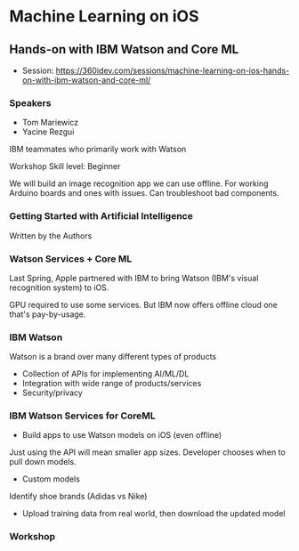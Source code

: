 # Machine Learning on iOS
## Hands-on with IBM Watson and Core ML

* Session: https://360idev.com/sessions/machine-learning-on-ios-hands-on-with-ibm-watson-and-core-ml/

### Speakers
* Tom Mariewicz
* Yacine Rezgui

IBM teammates who primarily work with Watson

Workshop Skill level: Beginner

We will build an image recognition app we can use offline.  For working Arduino boards and ones with issues.  Can troubleshoot bad components.

### Getting Started with Artificial Intelligence
Written by the Authors

### Watson Services + Core ML
Last Spring, Apple partnered with IBM to bring Watson (IBM's visual recognition system) to iOS.

GPU required to use some services.  But IBM now offers offline cloud one that's pay-by-usage.

### IBM Watson

Watson is a brand over many different types of products

- Collection of APIs for implementing AI/ML/DL
- Integration with wide range of products/services
- Security/privacy

### IBM Watson Services for CoreML

- Build apps to use Watson models on iOS (even offline)

Just using the API will mean smaller app sizes.  Developer chooses when to pull down models.

- Custom models

Identify shoe brands (Adidas vs Nike)

- Upload training data from real world, then download the updated model

### Workshop
